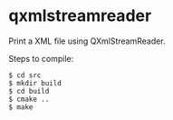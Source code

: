 # qxmlstreamreader
Print a XML file using QXmlStreamReader.

Steps to compile:

```
$ cd src
$ mkdir build
$ cd build
$ cmake ..
$ make
```
